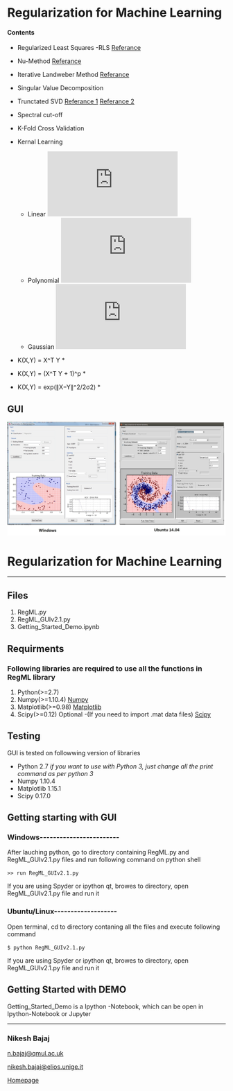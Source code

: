 # Regularization for Machine Learning
#### Contents
* Regularized Least Squares -RLS [Referance](https://en.wikipedia.org/wiki/Regularized_least_squares)
* Nu-Method [Referance]()
* Iterative Landweber Method [Referance](https://en.wikipedia.org/wiki/Landweber_iteration)
* Singular Value Decomposition
* Trunctated SVD [Referance 1](http://arxiv.org/pdf/0909.4061) [Referance 2](http://langvillea.people.cofc.edu/DISSECTION-LAB/Emmie%27sLSI-SVDModule/p5module.html)
* Spectral cut-off

* K-Fold Cross Validation

* Kernal Learning
  * Linear     ![equation1](http://latex.codecogs.com/gif.latex?%5Clarge%20K%28X%2CY%29%20%3D%20X%5ETY)
  * Polynomial ![equation2](http://latex.codecogs.com/gif.latex?%5Clarge%20K%28X%2CY%29%20%3D%20%28X%5ET%20Y%20+%201%29%5Ep)
  * Gaussian   ![equation3](http://latex.codecogs.com/gif.latex?K%28X%2CY%29%20%3D%20exp%5Cleft%28%20%5Cfrac%7B%5Cleft%20%5C%7C%20X-Y%20%5Cright%20%5C%7C%5E2%7D%7B2%5Csigma%20%5E2%7D%20%5Cright%29)

* K(X,Y) = X^T Y *
* K(X,Y) = (X^T Y + 1)^p *
* K(X,Y) = exp(∥X−Y∥^2/2σ2) *

## GUI
<p align="center">
  <img src="https://raw.githubusercontent.com/Nikeshbajaj/Regularization_for_Machine_Learning/master/GUI_Win_Lin.jpg" width="800"/>
</p>

# Regularization for Machine Learning
---
## Files
1. RegML.py
2. RegML_GUIv2.1.py
3. Getting_Started_Demo.ipynb

## Requirments 
### Following libraries are required to use all the functions in RegML library
1. Python(>=2.7)     
2. Numpy(>=1.10.4)     [Numpy](https://pypi.python.org/pypi/numpy) 
3. Matplotlib(>=0.98)  [Matplotlib](https://github.com/matplotlib/matplotlib) 
4. Scipy(>=0.12)       Optional -(If you need to import .mat data files)  [Scipy](https://www.scipy.org/install.html) 

## Testing
GUI is tested on followwing version of libraries
* Python     2.7     *if you want to use with Python 3, just change all the print command as per python 3*
* Numpy      1.10.4
* Matplotlib 1.15.1
* Scipy      0.17.0

## Getting starting with GUI

### Windows------------------------
After lauching python, go to directory containing RegML.py and RegML_GUIv2.1.py files and run following command on
python shell
```
>> run RegML_GUIv2.1.py
```
If you are using Spyder or ipython qt, browes to directory, open RegML_GUIv2.1.py file and run it

### Ubuntu/Linux-------------------

Open terminal, cd to directory contaning all the files and execute following command
```
$ python RegML_GUIv2.1.py
```

If you are using Spyder or ipython qt, browes to directory, open RegML_GUIv2.1.py file and run it


## Getting Started with DEMO
Getting_Started_Demo is a Ipython -Notebook, which can be open in Ipython-Notebook or Jupyter


______________________

### Nikesh Bajaj

n.bajaj@qmul.ac.uk

nikesh.bajaj@elios.unige.it

[Homepage](http://nikeshbajaj.in)
